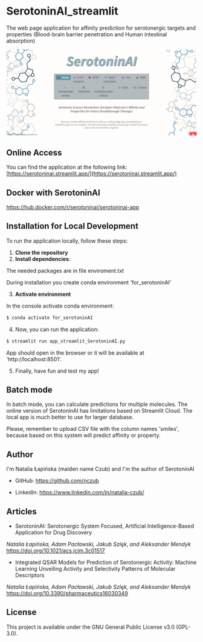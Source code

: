 # SerotoninAI_streamlit

The web page application for affinity prediction for serotonergic targets and properties (Blood-brain barrier penetration and Human intestinal absorption)

![Logo SerotoninAI](https://github.com/nczub/SerotoninAI_streamlit/blob/main/serotoninAI_homepage.png)

## Online Access
You can find the application at the following link:
[https://serotoninai.streamlit.app/](https://serotoninai.streamlit.app/)

## Docker with SerotoninAI
https://hub.docker.com/r/serotoninai/serotoninai-app

## Installation for Local Development

To run the application locally, follow these steps:
1. **Clone the repository**
2. **Install dependencies**:

The needed packages are in file enviroment.txt

During installation you create conda environment 'for_serotoninAI'

3. **Activate environment**
   
In the console activate conda environment:

```bash
$ conda activate for_serotoninAI
```

4. Now, you can run the application:

```bash   
$ streamlit run app_streamlit_SerotoninAI.py
```
App should open in the browser or it will be available at 'http://localhost:8501'.

5. Finally, have fun and test my app!


## Batch mode

In batch mode, you can calculate predictions for multiple molecules. The online version of SerotoninAI has limitations based on Streamlit Cloud. The local app is much better to use for larger database.

Please, remember to upload CSV file with the column names 'smiles', because based on this system will predict affinity or property.

## Author

I'm Natalia Łapińska (maiden name Czub) and I'm the author of SerotoninAI

- GitHub: https://github.com/nczub

- LinkedIn: https://www.linkedin.com/in/natalia-czub/

## Articles
- SerotoninAI: Serotonergic System Focused, Artificial Intelligence-Based Application for Drug Discovery

*Natalia Łapińska, Adam Pacławski, Jakub Szlęk, and Aleksander Mendyk*
https://doi.org/10.1021/acs.jcim.3c01517

- Integrated QSAR Models for Prediction of Serotonergic Activity: Machine Learning Unveiling Activity and Selectivity Patterns of Molecular Descriptors

*Natalia Łapińska, Adam Pacławski, Jakub Szlęk, and Aleksander Mendyk*
https://doi.org/10.3390/pharmaceutics16030349

## License

This project is available under the GNU General Public License v3.0 (GPL-3.0).
